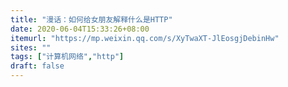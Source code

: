 ```yaml
---
title: "漫话：如何给女朋友解释什么是HTTP"
date: 2020-06-04T15:33:26+08:00
itemurl: "https://mp.weixin.qq.com/s/XyTwaXT-JlEosgjDebinHw"
sites: ""
tags: ["计算机网络","http"]
draft: false
---
```


